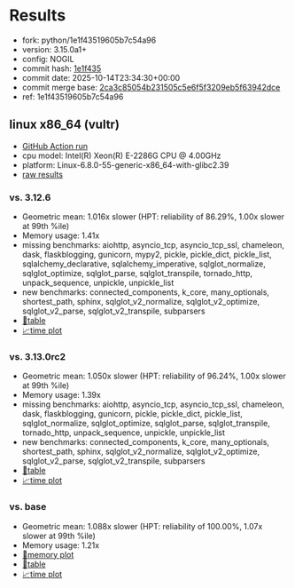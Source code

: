 # Results

- fork: python/1e1f43519605b7c54a96
- version: 3.15.0a1+
- config: NOGIL
- commit hash: [1e1f435](https://github.com/python/cpython/commit/1e1f435)
- commit date: 2025-10-14T23:34:30+00:00
- commit merge base: [2ca3c85054b231505c5e6f5f3209eb5f63942dce](https://github.com/python/cpython/commit/2ca3c85054b231505c5e6f5f3209eb5f63942dce)
- ref: 1e1f43519605b7c54a96

## linux x86_64 (vultr)

- [GitHub Action run](https://github.com/facebookexperimental/free-threading-benchmarking/actions/runs/18513864742)
- cpu model: Intel(R) Xeon(R) E-2286G CPU @ 4.00GHz
- platform: Linux-6.8.0-55-generic-x86_64-with-glibc2.39
- [raw results](bm-20251014-vultr-x86_64-python-1e1f43519605b7c54a96-3.15.0a1%2B-1e1f435.json)

### vs. 3.12.6

- Geometric mean: 1.016x slower (HPT: reliability of 86.29%, 1.00x slower at 99th %ile)
- Memory usage: 1.41x
- missing benchmarks: aiohttp, asyncio_tcp, asyncio_tcp_ssl, chameleon, dask, flaskblogging, gunicorn, mypy2, pickle, pickle_dict, pickle_list, sqlalchemy_declarative, sqlalchemy_imperative, sqlglot_normalize, sqlglot_optimize, sqlglot_parse, sqlglot_transpile, tornado_http, unpack_sequence, unpickle, unpickle_list
- new benchmarks: connected_components, k_core, many_optionals, shortest_path, sphinx, sqlglot_v2_normalize, sqlglot_v2_optimize, sqlglot_v2_parse, sqlglot_v2_transpile, subparsers
- [📄table](bm-20251014-vultr-x86_64-python-1e1f43519605b7c54a96-3.15.0a1%2B-1e1f435-vs-3.12.6.md)
- [📈time plot](bm-20251014-vultr-x86_64-python-1e1f43519605b7c54a96-3.15.0a1%2B-1e1f435-vs-3.12.6.svg)

### vs. 3.13.0rc2

- Geometric mean: 1.050x slower (HPT: reliability of 96.24%, 1.00x slower at 99th %ile)
- Memory usage: 1.39x
- missing benchmarks: aiohttp, asyncio_tcp, asyncio_tcp_ssl, chameleon, dask, flaskblogging, gunicorn, pickle, pickle_dict, pickle_list, sqlglot_normalize, sqlglot_optimize, sqlglot_parse, sqlglot_transpile, tornado_http, unpack_sequence, unpickle, unpickle_list
- new benchmarks: connected_components, k_core, many_optionals, shortest_path, sphinx, sqlglot_v2_normalize, sqlglot_v2_optimize, sqlglot_v2_parse, sqlglot_v2_transpile, subparsers
- [📄table](bm-20251014-vultr-x86_64-python-1e1f43519605b7c54a96-3.15.0a1%2B-1e1f435-vs-3.13.0rc2.md)
- [📈time plot](bm-20251014-vultr-x86_64-python-1e1f43519605b7c54a96-3.15.0a1%2B-1e1f435-vs-3.13.0rc2.svg)

### vs. base

- Geometric mean: 1.088x slower (HPT: reliability of 100.00%, 1.07x slower at 99th %ile)
- Memory usage: 1.21x
- [🧠memory plot](bm-20251014-vultr-x86_64-python-1e1f43519605b7c54a96-3.15.0a1%2B-1e1f435-vs-base-mem.svg)
- [📄table](bm-20251014-vultr-x86_64-python-1e1f43519605b7c54a96-3.15.0a1%2B-1e1f435-vs-base.md)
- [📈time plot](bm-20251014-vultr-x86_64-python-1e1f43519605b7c54a96-3.15.0a1%2B-1e1f435-vs-base.svg)

